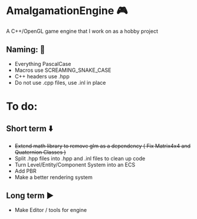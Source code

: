 # AmalgamationEngine :video_game:
A C++/OpenGL game engine that I work on as a hobby project

## Naming: :blue_book:
* Everything PascalCase
* Macros use SCREAMING_SNAKE_CASE
* C++ headers use .hpp
* Do not use .cpp files, use .inl in place

# To do:
## Short term :arrow_down:
* ~~Extend math library to remove glm as a dependency ( Fix Matrix4x4 and Quaternion Classes )~~
* Split .hpp files into .hpp and .inl files to clean up code
* Turn Level/Entity/Component System into an ECS
* Add PBR
* Make a better rendering system

## Long term :arrow_forward:
* Make Editor / tools for engine
